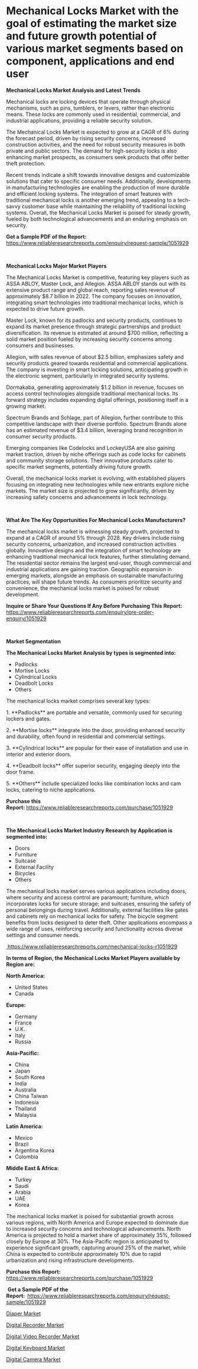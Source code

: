 <p><h1>Mechanical Locks Market with the goal of estimating the market size and future growth potential of various market segments based on component, applications and end user</h1></p><p><strong>Mechanical Locks Market Analysis and Latest Trends</strong></p>
<p><p>Mechanical locks are locking devices that operate through physical mechanisms, such as pins, tumblers, or levers, rather than electronic means. These locks are commonly used in residential, commercial, and industrial applications, providing a reliable security solution. </p><p>The Mechanical Locks Market is expected to grow at a CAGR of 6% during the forecast period, driven by rising security concerns, increased construction activities, and the need for robust security measures in both private and public sectors. The demand for high-security locks is also enhancing market prospects, as consumers seek products that offer better theft protection. </p><p>Recent trends indicate a shift towards innovative designs and customizable solutions that cater to specific consumer needs. Additionally, developments in manufacturing technologies are enabling the production of more durable and efficient locking systems. The integration of smart features with traditional mechanical locks is another emerging trend, appealing to a tech-savvy customer base while maintaining the reliability of traditional locking systems. Overall, the Mechanical Locks Market is poised for steady growth, fueled by both technological advancements and an enduring emphasis on security.</p></p>
<p><strong>Get a Sample PDF of the Report:&nbsp;</strong> <a href="https://www.reliableresearchreports.com/enquiry/request-sample/1051929?utm_campaign=24&utm_medium=2&utm_source=Github&utm_content=ia&utm_term=04042025&utm_id=mechanical-locks">https://www.reliableresearchreports.com/enquiry/request-sample/1051929</a></p>
<p>&nbsp;</p>
<p><strong>Mechanical Locks Major Market Players</strong></p>
<p><p>The Mechanical Locks Market is competitive, featuring key players such as ASSA ABLOY, Master Lock, and Allegion. ASSA ABLOY stands out with its extensive product range and global reach, reporting sales revenue of approximately $8.7 billion in 2022. The company focuses on innovation, integrating smart technologies into traditional mechanical locks, which is expected to drive future growth.</p><p>Master Lock, known for its padlocks and security products, continues to expand its market presence through strategic partnerships and product diversification. Its revenue is estimated at around $700 million, reflecting a solid market position fueled by increasing security concerns among consumers and businesses.</p><p>Allegion, with sales revenue of about $2.5 billion, emphasizes safety and security products geared towards residential and commercial applications. The company is investing in smart locking solutions, anticipating growth in the electronic segment, particularly in integrated security systems.</p><p>Dormakaba, generating approximately $1.2 billion in revenue, focuses on access control technologies alongside traditional mechanical locks. Its forward strategy includes expanding digital offerings, positioning itself in a growing market.</p><p>Spectrum Brands and Schlage, part of Allegion, further contribute to this competitive landscape with their diverse portfolio. Spectrum Brands alone has an estimated revenue of $3.4 billion, leveraging brand recognition in consumer security products. </p><p>Emerging companies like Codelocks and LockeyUSA are also gaining market traction, driven by niche offerings such as code locks for cabinets and community storage solutions. Their innovative products cater to specific market segments, potentially driving future growth. </p><p>Overall, the mechanical locks market is evolving, with established players focusing on integrating new technologies while new entrants explore niche markets. The market size is projected to grow significantly, driven by increasing safety concerns and advancements in lock technology.</p></p>
<p>&nbsp;</p>
<p><strong>What Are The Key Opportunities For Mechanical Locks Manufacturers?</strong></p>
<p><p>The mechanical locks market is witnessing steady growth, projected to expand at a CAGR of around 5% through 2028. Key drivers include rising security concerns, urbanization, and increased construction activities globally. Innovative designs and the integration of smart technology are enhancing traditional mechanical lock features, further stimulating demand. The residential sector remains the largest end-user, though commercial and industrial applications are gaining traction. Geographic expansion in emerging markets, alongside an emphasis on sustainable manufacturing practices, will shape future trends. As consumers prioritize security and convenience, the mechanical locks market is poised for robust development.</p></p>
<p><strong>Inquire or Share Your Questions If Any Before Purchasing This Report:</strong> <a href="https://www.reliableresearchreports.com/enquiry/pre-order-enquiry/1051929?utm_campaign=24&utm_medium=2&utm_source=Github&utm_content=ia&utm_term=04042025&utm_id=mechanical-locks">https://www.reliableresearchreports.com/enquiry/pre-order-enquiry/1051929</a></p>
<p>&nbsp;</p>
<p><strong>Market Segmentation</strong></p>
<p><strong>The Mechanical Locks Market Analysis by types is segmented into:</strong></p>
<p><ul><li>Padlocks</li><li>Mortise Locks</li><li>Cylindrical Locks</li><li>Deadbolt Locks</li><li>Others</li></ul></p>
<p><p>The mechanical locks market comprises several key types: </p><p>1. **Padlocks** are portable and versatile, commonly used for securing lockers and gates.</p><p>2. **Mortise locks** integrate into the door, providing enhanced security and durability, often found in residential and commercial settings.</p><p>3. **Cylindrical locks** are popular for their ease of installation and use in interior and exterior doors.</p><p>4. **Deadbolt locks** offer superior security, engaging deeply into the door frame.</p><p>5. **Others** include specialized locks like combination locks and cam locks, catering to niche applications.</p></p>
<p><strong>Purchase this Report:&nbsp;</strong><a href="https://www.reliableresearchreports.com/purchase/1051929?utm_campaign=24&utm_medium=2&utm_source=Github&utm_content=ia&utm_term=04042025&utm_id=mechanical-locks">https://www.reliableresearchreports.com/purchase/1051929</a></p>
<p>&nbsp;</p>
<p><strong>The Mechanical Locks Market Industry Research by Application is segmented into:</strong></p>
<p><ul><li>Doors</li><li>Furniture</li><li>Suitcase</li><li>External Facility</li><li>Bicycles</li><li>Others</li></ul></p>
<p><p>The mechanical locks market serves various applications including doors, where security and access control are paramount; furniture, which incorporates locks for secure storage; and suitcases, ensuring the safety of personal belongings during travel. Additionally, external facilities like gates and cabinets rely on mechanical locks for safety. The bicycle segment benefits from locks designed to deter theft. Other applications encompass a wide range of uses, reinforcing security and functionality across diverse settings and consumer needs.</p></p>
<p><a href="https://www.reliableresearchreports.com/mechanical-locks-r1051929?utm_campaign=24&utm_medium=2&utm_source=Github&utm_content=ia&utm_term=04042025&utm_id=mechanical-locks">&nbsp;https://www.reliableresearchreports.com/mechanical-locks-r1051929</a></p>
<p><strong>In terms of Region, the Mechanical Locks Market Players available by Region are:</strong></p>
<p>
    <p> <strong> North America: </strong>
        <ul>
            <li>United States</li>
            <li>Canada</li>
        </ul>
        </p> 
    <p> <strong> Europe: </strong>
        <ul>
            <li>Germany</li>
            <li>France</li>
            <li>U.K.</li>
            <li>Italy</li>
            <li>Russia</li>
        </ul>
        </p> 
    <p> <strong> Asia-Pacific: </strong>
        <ul>
            <li>China</li>
            <li>Japan</li>
            <li>South Korea</li>
            <li>India</li>
            <li>Australia</li>
            <li>China Taiwan</li>
            <li>Indonesia</li>
            <li>Thailand</li>
            <li>Malaysia</li>
        </ul>
        </p> 
    <p> <strong> Latin America: </strong>
        <ul>
            <li>Mexico</li>
            <li>Brazil</li>
            <li>Argentina Korea</li>
            <li>Colombia</li>
        </ul>
        </p> 
    <p> <strong> Middle East & Africa: </strong>
        <ul>
            <li>Turkey</li>
            <li>Saudi</li>
            <li>Arabia</li>
            <li>UAE</li>
            <li>Korea</li>
        </ul>
    </p>
    </p>
<p><p>The mechanical locks market is poised for substantial growth across various regions, with North America and Europe expected to dominate due to increased security concerns and technological advancements. North America is projected to hold a market share of approximately 35%, followed closely by Europe at 30%. The Asia-Pacific region is anticipated to experience significant growth, capturing around 25% of the market, while China is expected to contribute approximately 10% due to rapid urbanization and rising infrastructure developments.</p></p>
<p><strong>Purchase this Report: </strong><a href="https://www.reliableresearchreports.com/purchase/1051929?utm_campaign=24&utm_medium=2&utm_source=Github&utm_content=ia&utm_term=04042025&utm_id=mechanical-locks">https://www.reliableresearchreports.com/purchase/1051929</a></p>
<p>&nbsp;<strong>Get a Sample PDF of the Report:&nbsp;&nbsp;</strong><a href="https://www.reliableresearchreports.com/enquiry/request-sample/1051929?utm_campaign=24&utm_medium=2&utm_source=Github&utm_content=ia&utm_term=04042025&utm_id=mechanical-locks">https://www.reliableresearchreports.com/enquiry/request-sample/1051929</a></p>
<p><strong></strong></p>
<p><p><a href="https://github.com/porstgowinjq/Market-Research-Report-List-1/blob/main/diaper-market.md?utm_campaign=24&utm_medium=2&utm_source=Github&utm_content=ia&utm_term=04042025&utm_id=mechanical-locks">Diaper Market</a></p><p><a href="https://github.com/swaftaenglem/Market-Research-Report-List-1/blob/main/digital-recorder-market.md?utm_campaign=24&utm_medium=2&utm_source=Github&utm_content=ia&utm_term=04042025&utm_id=mechanical-locks">Digital Recorder Market</a></p><p><a href="https://github.com/laveeasaadrh/Market-Research-Report-List-1/blob/main/digital-video-recorder-market.md?utm_campaign=24&utm_medium=2&utm_source=Github&utm_content=ia&utm_term=04042025&utm_id=mechanical-locks">Digital Video Recorder Market</a></p><p><a href="https://github.com/gassmkalay/Market-Research-Report-List-1/blob/main/digital-keyboard-market.md?utm_campaign=24&utm_medium=2&utm_source=Github&utm_content=ia&utm_term=04042025&utm_id=mechanical-locks">Digital Keyboard Market</a></p><p><a href="https://github.com/blauetrelawz/Market-Research-Report-List-1/blob/main/digital-camera-market.md?utm_campaign=24&utm_medium=2&utm_source=Github&utm_content=ia&utm_term=04042025&utm_id=mechanical-locks">Digital Camera Market</a></p></p>